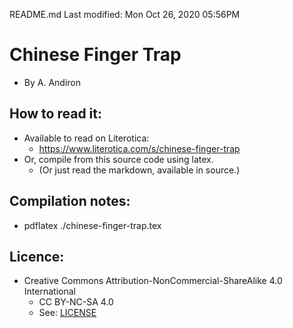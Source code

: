 README.md
Last modified: Mon Oct 26, 2020  05:56PM

# Chinese Finger Trap
* By A. Andiron

## How to read it:
* Available to read on Literotica:
	* https://www.literotica.com/s/chinese-finger-trap
* Or, compile from this source code using latex.
	* (Or just read the markdown, available in source.) 

## Compilation notes:
* pdflatex ./chinese-finger-trap.tex

## Licence:
* Creative Commons Attribution-NonCommercial-ShareAlike 4.0 International
	* CC BY-NC-SA 4.0
	* See: [LICENSE](./LICENSE)



